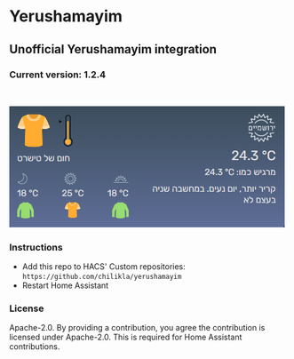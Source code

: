 # Yerushamayim
## Unofficial Yerushamayim integration

### Current version: 1.2.4
<br/>

![screenshot](https://raw.githubusercontent.com/chilikla/yerushamayim/main/screenshot.png)

### Instructions
- Add this repo to HACS' Custom repositories: `https://github.com/chilikla/yerushamayim`
- Restart Home Assistant

### License
Apache-2.0. By providing a contribution, you agree the contribution is licensed under Apache-2.0. This is required for Home Assistant contributions.
